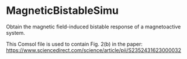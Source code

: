 # MagneticBistableSimu
Obtain the magnetic field-induced bistable response of a magnetoactive system.

This Comsol file is used to contain Fig. 2(b) in the paper: https://www.sciencedirect.com/science/article/pii/S2352431623000032
